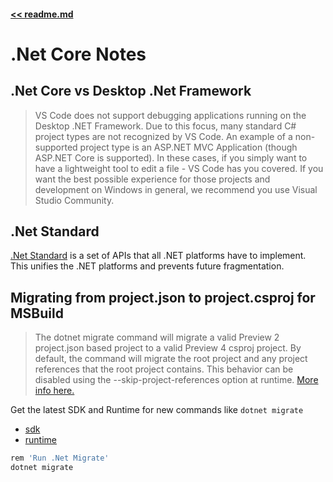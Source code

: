 #### [<< readme.md](README.md) 
# .Net Core Notes

## .Net Core vs Desktop .Net Framework

> VS Code does not support debugging applications running on the Desktop .NET Framework.
> Due to this focus, many standard C# project types are not recognized by VS Code. 
> An example of a non-supported project type is an ASP.NET MVC Application (though 
> ASP.NET Core is supported). In these cases, if you simply want to have a lightweight 
> tool to edit a file - VS Code has you covered. If you want the best possible experience 
> for those projects and development on Windows in general, we recommend you use Visual 
> Studio Community.

## .Net Standard

[.Net Standard](https://blogs.msdn.microsoft.com/dotnet/2016/09/26/introducing-net-standard/) is a set of APIs 
that all .NET platforms have to implement. This unifies the .NET platforms and prevents future fragmentation.

## Migrating from project.json to project.csproj for MSBuild
> The dotnet migrate command will migrate a valid Preview 2 project.json based project 
> to a valid Preview 4 csproj project. By default, the command will migrate the root 
> project and any project references that the root project contains. This behavior can 
> be disabled using the --skip-project-references option at runtime. 
> [More info here.](https://docs.microsoft.com/en-us/dotnet/articles/core/preview3/tools/dotnet-migrate)

Get the latest SDK and Runtime for new commands like `dotnet migrate`
- [sdk](https://www.microsoft.com/net/download/core#/current/sdk)
- [runtime](https://www.microsoft.com/net/download/core#/current/runtime)

```sh
rem 'Run .Net Migrate'
dotnet migrate
```